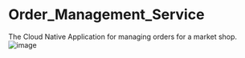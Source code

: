 # Order_Management_Service
The Cloud Native Application for managing orders for a market shop.
![image](https://github.com/user-attachments/assets/df1136d8-2847-4686-9e5d-f53be8b38828)
